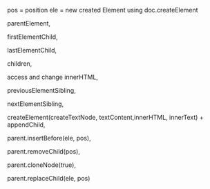 pos = position
ele = new created Element using doc.createElement

parentElement,

firstElementChild,

lastElementChild,

children,

access and change innerHTML,

previousElementSibling,

nextElementSibling,

createElement(createTextNode, textContent,innerHTML, innerText) + appendChild,

parent.insertBefore(ele, pos),

parent.removeChild(pos),

parent.cloneNode(true),

parent.replaceChild(ele, pos)


